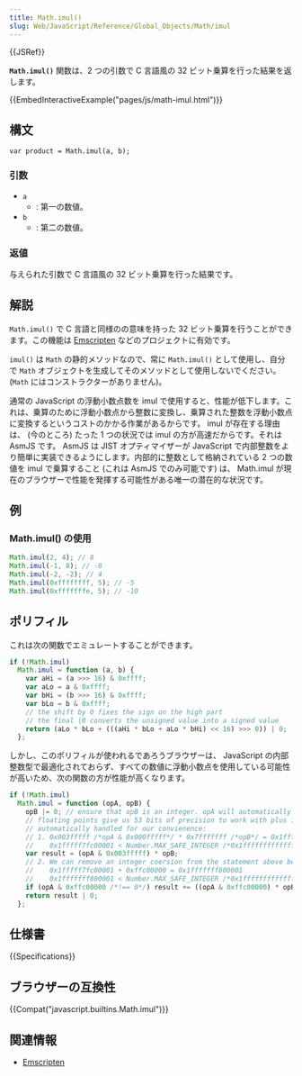 ```yaml
---
title: Math.imul()
slug: Web/JavaScript/Reference/Global_Objects/Math/imul
---
```


{{JSRef}}

**`Math.imul()`** 関数は、2 つの引数で C 言語風の 32 ビット乗算を行った結果を返します。

{{EmbedInteractiveExample("pages/js/math-imul.html")}}

## 構文

```
var product = Math.imul(a, b);
```

### 引数

- `a`
  - : 第一の数値。
- `b`
  - : 第二の数値。

### 返値

与えられた引数で C 言語風の 32 ビット乗算を行った結果です。

## 解説

`Math.imul()` で C 言語と同様のの意味を持った 32 ビット乗算を行うことができます。この機能は [Emscripten](http://en.wikipedia.org/wiki/Emscripten) などのプロジェクトに有効です。

`imul()` は `Math` の静的メソッドなので、常に `Math.imul()` として使用し、自分で `Math` オブジェクトを生成してそのメソッドとして使用しないでください。 (`Math` にはコンストラクターがありません)。

通常の JavaScript の浮動小数点数を imul で使用すると、性能が低下します。これは、乗算のために浮動小数点から整数に変換し、乗算された整数を浮動小数点に変換するというコストのかかる作業があるからです。 imul が存在する理由は、 (今のところ) たった 1 つの状況では imul の方が高速だからです。それは AsmJS です。 AsmJS は JIST オプティマイザーが JavaScript で内部整数をより簡単に実装できるようにします。内部的に整数として格納されている 2 つの数値を imul で乗算すること (これは AsmJS でのみ可能です) は、 Math.imul が現在のブラウザーで性能を発揮する可能性がある唯一の潜在的な状況です。

## 例

### Math.imul() の使用

```js
Math.imul(2, 4); // 8
Math.imul(-1, 8); // -8
Math.imul(-2, -2); // 4
Math.imul(0xffffffff, 5); // -5
Math.imul(0xfffffffe, 5); // -10
```

## ポリフィル

これは次の関数でエミュレートすることができます。

```js
if (!Math.imul)
  Math.imul = function (a, b) {
    var aHi = (a >>> 16) & 0xffff;
    var aLo = a & 0xffff;
    var bHi = (b >>> 16) & 0xffff;
    var bLo = b & 0xffff;
    // the shift by 0 fixes the sign on the high part
    // the final |0 converts the unsigned value into a signed value
    return (aLo * bLo + (((aHi * bLo + aLo * bHi) << 16) >>> 0)) | 0;
  };
```

しかし、このポリフィルが使われるであろうブラウザーは、 JavaScript の内部整数型で最適化されておらず、すべての数値に浮動小数点を使用している可能性が高いため、次の関数の方が性能が高くなります。

```js
if (!Math.imul)
  Math.imul = function (opA, opB) {
    opB |= 0; // ensure that opB is an integer. opA will automatically be coerced.
    // floating points give us 53 bits of precision to work with plus 1 sign bit
    // automatically handled for our convienence:
    // 1. 0x003fffff /*opA & 0x000fffff*/ * 0x7fffffff /*opB*/ = 0x1fffff7fc00001
    //    0x1fffff7fc00001 < Number.MAX_SAFE_INTEGER /*0x1fffffffffffff*/
    var result = (opA & 0x003fffff) * opB;
    // 2. We can remove an integer coersion from the statement above because:
    //    0x1fffff7fc00001 + 0xffc00000 = 0x1fffffff800001
    //    0x1fffffff800001 < Number.MAX_SAFE_INTEGER /*0x1fffffffffffff*/
    if (opA & 0xffc00000 /*!== 0*/) result += ((opA & 0xffc00000) * opB) | 0;
    return result | 0;
  };
```

## 仕様書

{{Specifications}}

## ブラウザーの互換性

{{Compat("javascript.builtins.Math.imul")}}

## 関連情報

- [Emscripten](http://en.wikipedia.org/wiki/Emscripten)
